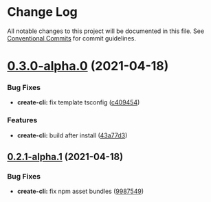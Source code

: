# Change Log

All notable changes to this project will be documented in this file.
See [Conventional Commits](https://conventionalcommits.org) for commit guidelines.

# [0.3.0-alpha.0](https://github.com/jayjnu/create-cli/compare/v0.2.1-alpha.1...v0.3.0-alpha.0) (2021-04-18)


### Bug Fixes

* **create-cli:** fix template tsconfig ([c409454](https://github.com/jayjnu/create-cli/commit/c409454f9713580c05a7f671f79687e31da1f986))


### Features

* **create-cli:** build after install ([43a77d3](https://github.com/jayjnu/create-cli/commit/43a77d3f2d0b4186f3c24573883bf49e81377d21))





## [0.2.1-alpha.1](https://github.com/jayjnu/create-cli/compare/v0.2.1-alpha.0...v0.2.1-alpha.1) (2021-04-18)


### Bug Fixes

* **create-cli:** fix npm asset bundles ([9987549](https://github.com/jayjnu/create-cli/commit/99875497f228000dbb59415353775fa0a81c54a4))
